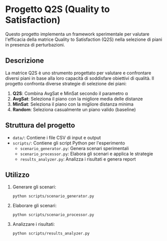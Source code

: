 # Progetto Q2S (Quality to Satisfaction)

Questo progetto implementa un framework sperimentale per valutare l'efficacia della matrice Quality to Satisfaction (Q2S) nella selezione di piani in presenza di perturbazioni.

## Descrizione

La matrice Q2S è uno strumento progettato per valutare e confrontare diversi piani in base alla loro capacità di soddisfare obiettivi di qualità. Il progetto confronta diverse strategie di selezione dei piani:

1. **Q2S**: Combina AvgSat e MinSat secondo il parametro α
2. **AvgSat**: Seleziona il piano con la migliore media delle distanze
3. **MinSat**: Seleziona il piano con la migliore distanza minima
4. **Random**: Seleziona casualmente un piano valido (baseline)

## Struttura del progetto

- `data/`: Contiene i file CSV di input e output
- `scripts/`: Contiene gli script Python per l'esperimento
  - `scenario_generator.py`: Genera scenari sperimentali
  - `scenario_processor.py`: Elabora gli scenari e applica le strategie
  - `results_analyzer.py`: Analizza i risultati e genera report

## Utilizzo

1. Generare gli scenari:
   ```
   python scripts/scenario_generator.py
   ```

2. Elaborare gli scenari:
   ```
   python scripts/scenario_processor.py
   ```

3. Analizzare i risultati:
   ```
   python scripts/results_analyzer.py
   ```
